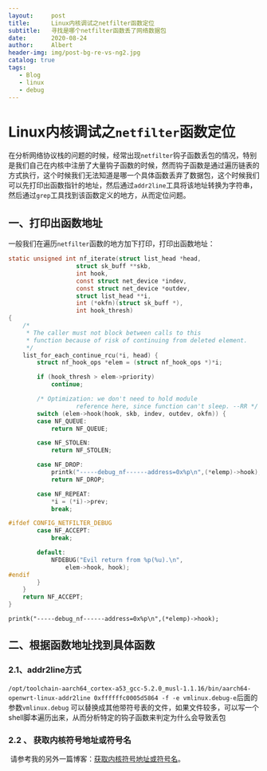 ```yaml
---
layout:     post
title:      Linux内核调试之netfilter函数定位
subtitle:   寻找是哪个netfilter函数丢了网络数据包
date:       2020-08-24
author:     Albert
header-img: img/post-bg-re-vs-ng2.jpg
catalog: true
tags:
   - Blog
   - linux
   - debug
---
```


# Linux内核调试之`netfilter`函数定位

​		在分析网络协议栈的问题的时候，经常出现`netfilter`钩子函数丢包的情况，特别是我们自己在内核中注册了大量钩子函数的时候，然而钩子函数是通过遍历链表的方式执行，这个时候我们无法知道是哪一个具体函数丢弃了数据包，这个时候我们可以先打印出函数指针的地址，然后通过`addr2line`工具将该地址转换为字符串，然后通过`grep`工具找到该函数定义的地方，从而定位问题。

## 一、打印出函数地址

​         一般我们在遍历`netfilter`函数的地方加下打印，打印出函数地址：

```c
static unsigned int nf_iterate(struct list_head *head,
			       struct sk_buff **skb,
			       int hook,
			       const struct net_device *indev,
			       const struct net_device *outdev,
			       struct list_head **i,
			       int (*okfn)(struct sk_buff *),
			       int hook_thresh)
{
	/*
	 * The caller must not block between calls to this
	 * function because of risk of continuing from deleted element.
	 */
	list_for_each_continue_rcu(*i, head) {
		struct nf_hook_ops *elem = (struct nf_hook_ops *)*i;

		if (hook_thresh > elem->priority)
			continue;

		/* Optimization: we don't need to hold module
                   reference here, since function can't sleep. --RR */
		switch (elem->hook(hook, skb, indev, outdev, okfn)) {
		case NF_QUEUE:
			return NF_QUEUE;

		case NF_STOLEN:
			return NF_STOLEN;

		case NF_DROP:
		    printk("-----debug_nf------address=0x%p\n",(*elemp)->hook);
			return NF_DROP;

		case NF_REPEAT:
			*i = (*i)->prev;
			break;

#ifdef CONFIG_NETFILTER_DEBUG
		case NF_ACCEPT:
			break;

		default:
			NFDEBUG("Evil return from %p(%u).\n", 
				elem->hook, hook);
#endif
		}
	}
	return NF_ACCEPT;
}
```

`printk("-----debug_nf------address=0x%p\n",(*elemp)->hook);`

## 二、根据函数地址找到具体函数

### 2.1、addr2line方式

​	`/opt/toolchain-aarch64_cortex-a53_gcc-5.2.0_musl-1.1.16/bin/aarch64-openwrt-linux-addr2line 0xffffffc0005d5864 -f -e vmlinux.debug`
​	`-e`后面的参数`vmlinux.debug` 可以替换成其他带符号表的文件，如果文件较多，可以写一个shell脚本遍历出来，从而分析特定的钩子函数来判定为什么会导致丢包

### 2.2 、 获取内核符号地址或符号名

​	请参考我的另外一篇博客：[获取内核符号地址或符号名](https://cclinuxer.gitee.io/2020/09/%E8%8E%B7%E5%8F%96%E5%86%85%E6%A0%B8%E7%AC%A6%E5%8F%B7%E5%92%8C%E5%87%BD%E6%95%B0%E5%90%8D/)。